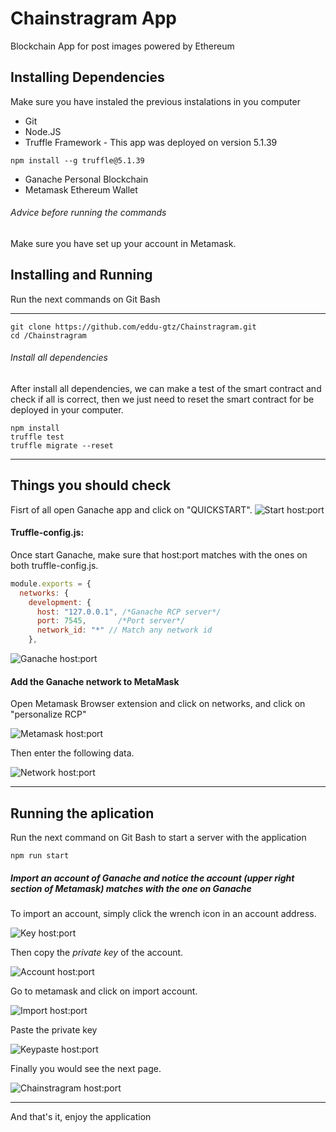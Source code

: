 # Chainstragram App
Blockchain App for post images powered by Ethereum

## Installing Dependencies
Make sure you have instaled the previous instalations in you computer

* Git
* Node.JS
* Truffle Framework - This app was deployed on version 5.1.39
``` console
npm install --g truffle@5.1.39
```
* Ganache Personal Blockchain
* Metamask Ethereum Wallet

###### Advice before running the commands
Make sure you have set up your account in Metamask.

## Installing and Running
Run the next commands on Git Bash
***

``` console
git clone https://github.com/eddu-gtz/Chainstragram.git
cd /Chainstragram
```

###### Install all dependencies
After install all dependencies, we can make a test of the smart contract and check if all is correct, then we just need to reset the smart contract for be deployed in your computer.

``` console
npm install
truffle test
truffle migrate --reset
```
***

## Things you should check

Fisrt of all open Ganache app and click on "QUICKSTART".
![Start host:port](/screenshots/ganache-start.jpg)

#### Truffle-config.js:
Once start Ganache, make sure that host:port matches with the ones on both truffle-config.js.

```javascript
module.exports = {
  networks: {
    development: {
      host: "127.0.0.1", /*Ganache RCP server*/
      port: 7545,       /*Port server*/
      network_id: "*" // Match any network id
    },
```

![Ganache host:port](/screenshots/ganache_hostport.jpg)

#### Add the Ganache network to MetaMask

Open Metamask Browser extension and click on networks, and click on "personalize RCP"

![Metamask host:port](/screenshots/network-metamask-1.png)

Then enter the following data.  

![Network host:port](/screenshots/network-metamask-2.png)

---

## Running the aplication

Run the next command on Git Bash to start a server with the application

``` console
npm run start
```

##### Import an account of Ganache and notice the account (upper right section of Metamask) matches with the one on Ganache

To import an account, simply click the wrench icon in an account address.

![Key host:port](/screenshots/ganache-account.jpg)

Then copy the *private key* of the account.

![Account host:port](/screenshots/account.jpg)

Go to metamask and click on import account.

![Import host:port](/screenshots/import.png)

Paste the private key

![Keypaste host:port](/screenshots/key.png)

Finally you would see the next page.

![Chainstragram host:port](/screenshots/chainstragram.jpg)

---

And that's it, enjoy the application
